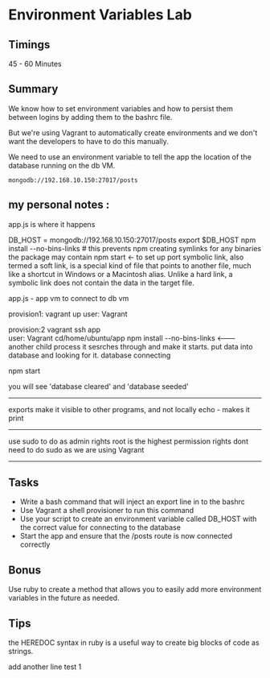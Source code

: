 # Environment Variables Lab

## Timings

45 - 60 Minutes

## Summary

We know how to set environment variables and how to persist them between logins by adding them to the bashrc file.

But we're using Vagrant to automatically create environments and we don't want the developers to have to do this manually.

We need to use an environment variable to tell the app the location of the database running on the db VM.

```
mongodb://192.168.10.150:27017/posts
```
## my personal notes :
app.js is where it happens

DB_HOST = mongodb://192.168.10.150:27017/posts
export $DB_HOST
npm install --no-bins-links # this prevents npm creating symlinks for any binaries the package may contain
npm start <- to set up port
 symbolic link, also termed a soft link, is a special kind of file that points to another file, much like a shortcut in Windows or a Macintosh alias. Unlike a hard link, a symbolic link does not contain the data in the target file.

 app.js      -       app vm to connect to db vm

 provision1:
 vagrant up
 user: Vagrant

provision:2
 vagrant ssh app          
 user: Vagrant
 cd/home/ubuntu/app
 npm install --no-bins-links      <--- another child process
 it sesrches through and make it starts. put data into database and looking for it. database connecting

 npm start

 you will see 'database cleared' and 'database seeded'

 ------
 exports make it visible to other programs, and not locally
 echo - makes it print

 ---
 use sudo to do as admin rights
 root is the highest permission rights
dont need to do sudo as we are using Vagrant

_____

## Tasks

* Write a bash command that will inject an export line in to the bashrc
* Use Vagrant a shell provisioner to run this command
* Use your script to create an environment variable called DB_HOST with the correct value for connecting to the database
* Start the app and ensure that the /posts route is now connected correctly

## Bonus

Use ruby to create a method that allows you to easily add more environment variables in the future as needed.

## Tips

the HEREDOC syntax in ruby is a useful way to create big blocks of code as strings.

add another line
test 1
